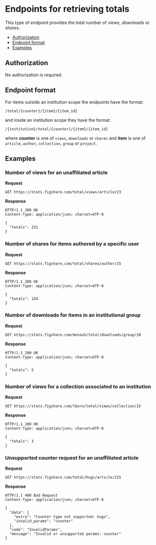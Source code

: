 Endpoints for retrieving **totals**
===================================

This type of endpoint provides the total number of *views*, *downloads* or *shares*.


* [Authorization](#authorization)
* [Endpoint format](#endpoint-format)
* [Examples](#examples)


## Authorization

No authorization is required.


## Endpoint format

For items outside an institution scope the endpoints have the format:

```
/total/{counter}/{item}/{item_id}
```

and inside an institution scope they have the format:

```
/{institution}/total/{counter}/{item}/{item_id}
```

where **counter** is one of `views`, `downloads` or `shares` and **item** is one of `article`, `author`, `collection`, `group` or `project`.


## Examples


### Number of views for an unaffiliated article

**Request**

```http
GET https://stats.figshare.com/total/views/article/23
```

**Response**

```http
HTTP/1.1 200 OK
Content-Type: application/json; charset=UTF-8

{
  "totals": 231
}
```


### Number of shares for items authored by a specific user

**Request**

```http
GET https://stats.figshare.com/total/shares/author/15
```

**Response**

```http
HTTP/1.1 200 OK
Content-Type: application/json; charset=UTF-8

{
  "totals": 134
}
```


### Number of downloads for items in an institutional group

**Request**

```http
GET https://stats.figshare.com/monash/total/downloads/group/10
```

**Response**

```http
HTTP/1.1 200 OK
Content-Type: application/json; charset=UTF-8

{
  "totals": 5
}
```


### Number of views for a collection associated to an institution

**Request**

```http
GET https://stats.figshare.com/lboro/total/views/collection/15
```

**Response**

```http
HTTP/1.1 200 OK
Content-Type: application/json; charset=UTF-8

{
  "totals": 3
}
```


### Unsupported counter request for an unaffiliated article

**Request**

```http
GET https://stats.figshare.com/total/hugs/article/215
```

**Response**

```http
HTTP/1.1 400 Bad Request
Content-Type: application/json; charset=UTF-8

{
  "data": {
    "extra": "Counter type not supported: hugs",
    "invalid_params": "counter"
  },
  "code": "InvalidParams",
  "message": "Invalid or unsupported params: counter"
}
```
